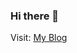 ### Hi there 👋



Visit:   [My Blog](https://sunitee.hashnode.dev/)

<!-- [https://sunitee.hashnode.dev/] -->

<!-- [![Top Langs](https://github-readme-stats.vercel.app/api/top-langs/?username=S3umish)](https://github.com/S3umish/github-readme-stats)

[![Top Langs](https://github-readme-stats.vercel.app/api/top-langs/?username=S3umish&langs_count=8)](https://github.com/S3umish/github-readme-stats) -->

<!-- [![Top Langs](https://github-readme-stats.vercel.app/api/top-langs/?username=S3umish&layout=compact)](https://github.com/S3umish/github-readme-stats)

![Sunitee’s GitHub stats](https://github-readme-stats.vercel.app/api?username=S3umish&show_icons=true&theme=radical) -->


<!--
**S3umish/S3umish** is a ✨ _special_ ✨ repository because its `README.md` (this file) appears on your GitHub profile.

Here are some ideas to get you started:

- 🔭 I’m currently working on ...
- 🌱 I’m currently learning ...
- 👯 I’m looking to collaborate on ...
- 🤔 I’m looking for help with ...
- 💬 Ask me about ...
- 📫 How to reach me: ...
- 😄 Pronouns: ...
- ⚡ Fun fact: ...
-->
